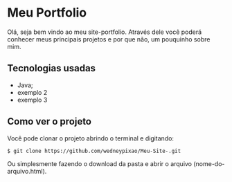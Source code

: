 # Meu Portfolio
Olá, seja bem vindo ao meu site-portfolio. Através dele você poderá conhecer meus principais projetos e por que não, um pouquinho sobre mim.

## Tecnologias usadas
- Java;
- exemplo 2
- exemplo 3

## Como ver o projeto
Você pode clonar o projeto abrindo o terminal e digitando:
```sh
$ git clone https://github.com/wedneypixao/Meu-Site-.git
```
Ou simplesmente fazendo o download da pasta e abrir o arquivo (nome-do-arquivo.html).

